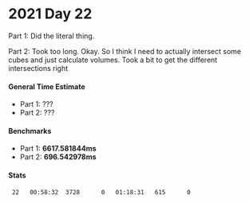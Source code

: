 # 2021 Day 22

Part 1: Did the literal thing.

Part 2: Took too long. Okay. So I think I need to actually intersect some cubes and just calculate volumes.
Took a bit to get the different intersections right

#### General Time Estimate
- Part 1: ??? 
- Part 2: ???

#### Benchmarks
- Part 1: **6617.581844ms**
- Part 2: **696.542978ms**

#### Stats
```
 22   00:58:32  3728      0   01:18:31   615      0
```
